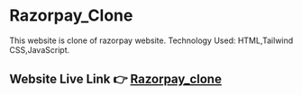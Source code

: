 # Razorpay_Clone
This website is clone of razorpay website.
Technology Used: HTML,Tailwind CSS,JavaScript.

## Website Live Link 👉 [Razorpay_clone](https://master--cool-hamster-8f6970.netlify.app/)
 
 
